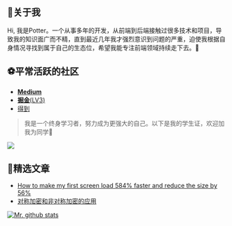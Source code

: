 <!--
**yxw007/yxw007** is a ✨ _special_ ✨ repository because its `README.md` (this file) appears on your GitHub profile.

Here are some ideas to get you started:

- 🔭 I’m currently working on ...
- 🌱 I’m currently learning ...
- 👯 I’m looking to collaborate on ...
- 🤔 I’m looking for help with ...
- 💬 Ask me about ...
- 📫 How to reach me: ...
- 😄 Pronouns: ...
- ⚡ Fun fact: ...
-->

## 🚀关于我 

Hi, 我是Potter。一个从事多年的开发，从前端到后端接触过很多技术和项目，导致我的知识面广而不精，直到最近几年我才强烈意识到问题的严重，迫使我根据自身情况寻找到属于自己的生态位，希望我能专注前端领域持续走下去。💪

## ⚽平常活跃的社区
- [**Medium**](https://medium.com/@yxw007)
- [**掘金**(LV3)](https://juejin.cn/user/976022054640718)
- [得到](https://www.dedao.cn/?search=none)

> 我是一个终身学习者，努力成为更强大的自己。以下是我的学生证，欢迎加我为同学🥃

![](https://cdn.jsdelivr.net/gh/yxw007/BlogPicBed@master/img/20221020224509.png)


## 🎇精选文章
- [How to make my first screen load 584% faster and reduce the size by 56%](https://medium.com/@yxw007/how-to-make-my-first-screen-load-584-faster-and-reduce-the-size-by-131-85351aa7bb4b)
- [对称加密和非对称加密的应用](https://juejin.cn/post/6913544153859096590)

[![Mr. github stats](https://github-readme-stats.vercel.app/api?username=yxw007)](https://vuescrolljs.yvescoding.org/)
